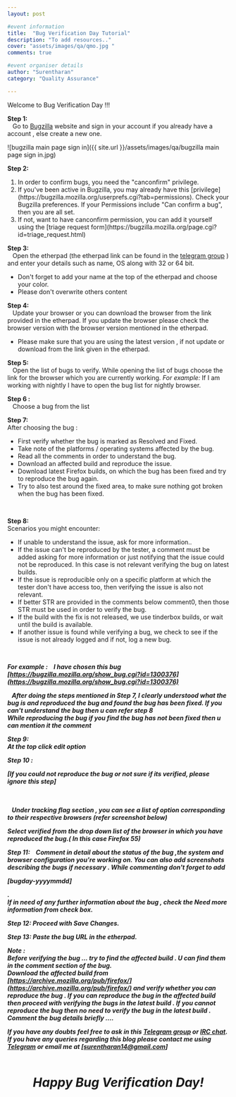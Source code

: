 ```yaml
---
layout: post

#event information
title:  "Bug Verification Day Tutorial"
description: "To add resources.."
cover: "assets/images/qa/qmo.jpg "
comments: true

#event organiser details
author: "Surentharan"
category: "Quality Assurance"

---
```


Welcome to Bug Verification Day !!!

<b>Step 1:</b><br>
&nbsp;&nbsp; Go to [Bugzilla](http://bugzilla.mozilla.org/) website and sign in your account if you already have a account , else create a new one.<br>

  ![bugzilla main page sign in]({{ site.url }}/assets/images/qa/bugzilla main page sign in.jpg)<br>
  
<b>Step 2:</b><br>
<ol>
  <li>In order to confirm bugs, you need the "canconfirm" privilege.</li>
  <li>If you've been active in Bugzilla, you may already have this [privilege](https://bugzilla.mozilla.org/userprefs.cgi?tab=permissions). Check your Bugzilla preferences. If your Permissions include "Can confirm a bug", then you are all set.</li>
  <li>If not, want to have canconfirm permission, you can add it yourself using the [triage request form](https://bugzilla.mozilla.org/page.cgi?id=triage_request.html)</li>
</ol>

<b>Step 3:</b><br>
&nbsp;&nbsp; Open the etherpad (the etherpad link can be found in the [telegram group](https://t.me/MozIndia_QA) ) and enter your details such as name, OS along with 32 or 64 bit.
<ul>
  <li>Don't forget to add your name at the top of the etherpad and choose your color.</li>
  <li>Please don't overwrite others content</li>
</ul>
  
<b>Step 4:</b><br>
&nbsp;&nbsp; Update your browser or you can download the browser from the link provided in the etherpad. If you update the browser please check the browser version with the browser version mentioned in the etherpad.
<ul>
  <li>Please make sure that you are using the latest version , if not update or download from the link given in the etherpad.</li>
</ul>

<b>Step 5:</b><br>
&nbsp;&nbsp; Open the list of bugs to verify. While opening the list of bugs choose the link for the browser which you are currently working.
<i>For example:</i> If I am working with nightly I have to open the bug list for nightly browser.



<b>Step 6 :</b></br>
&nbsp;&nbsp; Choose a bug from the list

<b>Step 7:</b><br> 
After choosing the bug :<br>
<ul>
  <li>First verify whether the bug is marked as Resolved and Fixed.</li>
  <li>Take note of the platforms / operating systems affected by the bug.</li>
  <li>Read all the comments in order to understand the bug.</li>
  <li>Download an affected build and reproduce the issue.</li>
  <li>Download latest Firefox builds, on which the bug has been fixed and try to reproduce the bug again.</li>
  <li>Try to also test around the fixed area, to make sure nothing got broken when the bug has been fixed.</li>
 </ul>
 <br> 
 
<b>Step 8:</b><br>
Scenarios you might encounter:<br>
<ul>
  <li>If unable to understand the issue, ask for more information..</li>
  <li>If the issue can't be reproduced by the tester, a comment must be added asking for more information or just notifying that the issue could not  be reproduced. In this case is not relevant verifying the bug on latest builds.</li>
  <li>If the issue is reproducible only on a specific platform at which the tester don't have access too, then verifying the issue is also not relevant.</li>
  <li>If better STR are provided in the comments below comment0, then those STR must be used in order to verify the bug.</li>
  <li>If the build with the fix is not released, we use tinderbox builds, or wait until the build is available.</li>
  <li>If another issue is found while verifying a bug, we check to see if the issue is not already logged and if not, log a new bug.</li>
  </ul>
  <br>

<b><i>For example :<b><i>
&nbsp;&nbsp; I have chosen this bug [https://bugzilla.mozilla.org/show_bug.cgi?id=1300376](https://bugzilla.mozilla.org/show_bug.cgi?id=1300376)<br>
  

&nbsp;&nbsp; After doing the steps mentioned in Step 7, I clearly understood what the bug is and reproduced the bug and found the bug has been fixed. If you can't understand the bug then u can refer step 8<br>
While reproducing the bug if you find the bug has not been fixed then u can mention it the comment<br>

<b>Step 9:</b><br>At the top click edit option



<b>Step 10 :<p>[If you could not reproduce the bug or not sure if its verified, please ignore this step]</p></b><br>    
&nbsp;&nbsp; Under tracking flag section , you can see a list of option corresponding to their respective browsers (refer screenshot below) 



Select verified from the drop down list of the browser in which you have reproduced the bug.( In this case Firefox 55)

Step 11:
&nbsp;&nbsp; Comment in detail about the status of the bug ,the system and browser configuration you're working on. You can also add screenshots describing the bugs if necessary . While commenting don't forget to add <b><p>[bugday-yyyymmdd]</p></b>.<br>
If in need of any further information about the bug , check the <b>Need more information</b> from check box.<br>


<b>Step 12:</b> Proceed with <b>Save Changes.</b><br>

<b> Step 13:</b> Paste the bug URL in the etherpad.<br>




<b>Note :<br>
Before verifying the bug ... try to find the affected build .  U can find them in the comment section of the bug.<br>
Download the affected build from [https://archive.mozilla.org/pub/firefox/](https://archive.mozilla.org/pub/firefox/) and verify whether you can reproduce the bug . If you can reproduce the bug in the affected build then proceed with verifying the bugs in the latest build . If you cannot reproduce the bug then no need to verify the bug in the latest build . Comment the bug details briefly ....<b>

If you have any doubts feel free to ask in this [Telegram group](https://t.me/MozIndia_QA) or [IRC chat](http://widget01.mibbit.com/?server=irc.mozilla.org&channel=%23qa). If you have any queries regarding this blog please contact me using [Telegram](https://t.me/surenvino) or email me at <b>[surentharan14@gmail.com]</b><br><br>

<center><b><h1>Happy Bug Verification Day!</h1></b></center>
